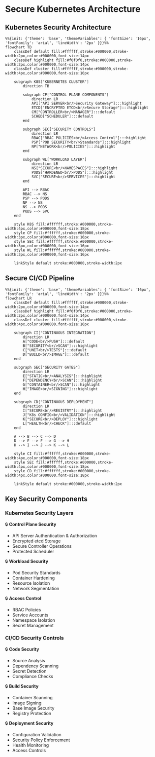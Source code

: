 # Secure Kubernetes Architecture

## Kubernetes Security Architecture

```mermaid
%%{init: {'theme': 'base', 'themeVariables': { 'fontSize': '16px', 'fontFamily': 'arial', 'lineWidth': '2px' }}}%%
flowchart TD
    classDef default fill:#ffffff,stroke:#000000,stroke-width:2px,color:#000000,font-size:14px
    classDef highlight fill:#f0f0f0,stroke:#000000,stroke-width:2px,color:#000000,font-size:14px
    classDef cluster fill:#ffffff,stroke:#000000,stroke-width:4px,color:#000000,font-size:16px

    subgraph K8S["KUBERNETES CLUSTER"]
        direction TB
        
        subgraph CP["CONTROL PLANE COMPONENTS"]
            direction LR
            API["API SERVER<br/>Security Gateway"]:::highlight
            ETCD["ENCRYPTED ETCD<br/>Secure Storage"]:::highlight
            CM["CONTROLLER<br/>MANAGER"]:::default
            SCHED["SCHEDULER"]:::default
        end

        subgraph SEC["SECURITY CONTROLS"]
            direction LR
            RBAC["RBAC POLICIES<br/>Access Control"]:::highlight
            PSP["POD SECURITY<br/>Standards"]:::highlight
            NP["NETWORK<br/>POLICIES"]:::highlight
        end

        subgraph WL["WORKLOAD LAYER"]
            direction LR
            NS["SECURE<br/>NAMESPACES"]:::highlight
            PODS["HARDENED<br/>PODS"]:::highlight
            SVC["SECURE<br/>SERVICES"]:::highlight
        end

        API --> RBAC
        RBAC --> NS
        PSP --> PODS
        NP --> NS
        NS --> PODS
        PODS --> SVC
    end

    style K8S fill:#ffffff,stroke:#000000,stroke-width:4px,color:#000000,font-size:18px
    style CP fill:#ffffff,stroke:#000000,stroke-width:3px,color:#000000,font-size:16px
    style SEC fill:#ffffff,stroke:#000000,stroke-width:3px,color:#000000,font-size:16px
    style WL fill:#ffffff,stroke:#000000,stroke-width:3px,color:#000000,font-size:16px

    linkStyle default stroke:#000000,stroke-width:2px
```

## Secure CI/CD Pipeline

```mermaid
%%{init: {'theme': 'base', 'themeVariables': { 'fontSize': '16px', 'fontFamily': 'arial', 'lineWidth': '2px' }}}%%
flowchart LR
    classDef default fill:#ffffff,stroke:#000000,stroke-width:2px,color:#000000,font-size:14px
    classDef highlight fill:#f0f0f0,stroke:#000000,stroke-width:2px,color:#000000,font-size:14px
    classDef cluster fill:#ffffff,stroke:#000000,stroke-width:4px,color:#000000,font-size:16px

    subgraph CI["CONTINUOUS INTEGRATION"]
        direction LR
        A["CODE<br/>PUSH"]:::default
        B["SECURITY<br/>SCAN"]:::highlight
        C["UNIT<br/>TESTS"]:::default
        D["BUILD<br/>IMAGE"]:::default
    end

    subgraph SEC["SECURITY GATES"]
        direction LR
        E["STATIC<br/>ANALYSIS"]:::highlight
        F["DEPENDENCY<br/>SCAN"]:::highlight
        G["CONTAINER<br/>SCAN"]:::highlight
        H["IMAGE<br/>SIGNING"]:::highlight
    end

    subgraph CD["CONTINUOUS DEPLOYMENT"]
        direction LR
        I["SECURE<br/>REGISTRY"]:::highlight
        J["K8s CONFIG<br/>VALIDATION"]:::highlight
        K["SECURE<br/>DEPLOY"]:::highlight
        L["HEALTH<br/>CHECK"]:::default
    end

    A --> B --> C --> D
    D --> E --> F --> G --> H
    H --> I --> J --> K --> L

    style CI fill:#ffffff,stroke:#000000,stroke-width:4px,color:#000000,font-size:18px
    style SEC fill:#ffffff,stroke:#000000,stroke-width:4px,color:#000000,font-size:18px
    style CD fill:#ffffff,stroke:#000000,stroke-width:4px,color:#000000,font-size:18px

    linkStyle default stroke:#000000,stroke-width:2px
```

## Key Security Components

### Kubernetes Security Layers

🔒 **Control Plane Security**
- API Server Authentication & Authorization
- Encrypted etcd Storage
- Secure Controller Operations
- Protected Scheduler

🔒 **Workload Security**
- Pod Security Standards
- Container Hardening
- Resource Isolation
- Network Segmentation

🔒 **Access Control**
- RBAC Policies
- Service Accounts
- Namespace Isolation
- Secret Management

### CI/CD Security Controls

🔒 **Code Security**
- Source Analysis
- Dependency Scanning
- Secret Detection
- Compliance Checks

🔒 **Build Security**
- Container Scanning
- Image Signing
- Base Image Security
- Registry Protection

🔒 **Deployment Security**
- Configuration Validation
- Security Policy Enforcement
- Health Monitoring
- Access Controls

